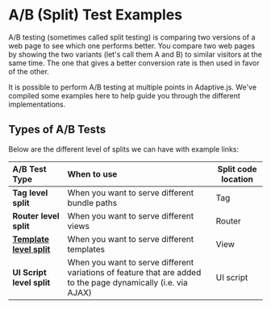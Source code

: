 # A/B (Split) Test Examples

A/B testing (sometimes called split testing) is comparing two versions of a web page to see which one performs better. You compare two web pages by showing the two variants (let's call them A and B) to similar visitors at the same time. The one that gives a better conversion rate is then used in favor of the other.

It is possible to perform A/B testing at multiple points in Adaptive.js. We've compiled some examples here to help guide you through the different implementations.

## Types of A/B Tests

Below are the different level of splits we can have with example links:


| A/B Test Type | When to use | Split code location |
| :---- | :----------- | ------------- |
| **Tag level split** | When you want to serve different bundle paths | Tag |
| **Router level split** | When you want to serve different views | Router |
| **[Template level split](template-split/README.md)** | When you want to serve different templates | View |
| **UI Script level split** | When you want to serve different variations of feature that are added to the page dynamically (i.e. via AJAX) | UI script |
